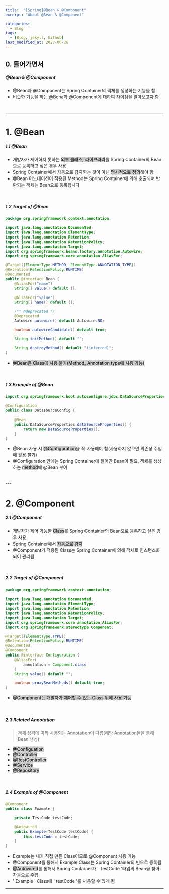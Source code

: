 ```yaml
---
title:  "[Spring]@Bean & @Component"
excerpt: "About @Bean & @Component"

categories:
  - Blog
tags:
  - [Blog, jekyll, Github]
last_modified_at: 2023-06-26
---
```



## 0. 들어가면서


##### @Bean & @Component

- @Bean과 @Component는 Spring Container의 객체를 생성하는 기능을 함
- 비슷한 기능을 하는 @Bena과 @Component에 대하여 차이점을 알아보고자 함

<br />

---


# 1. @Bean

##### 1.1 @Bean

- 개발자가 제어하지 못하는 <mark style="background-color:#cccccc">외부 클래스, 라이브러리</mark>를 Spring Container의 Bean으로 등록하고 싶은 경우 사용
- Spring Container에서 자동으로 감지하는 것이 아닌 <mark style="background-color:#cccccc">명시적으로 정의</mark>해야 함
- @Bean 어노테이션이 적용된 Method는 Spring Container에 의해 호출되며 반환되는 객체는 Bean으로 등록됩니다

<br />

##### 1.2 Target of @Bean


```java
package org.springframework.context.annotation;

import java.lang.annotation.Documented;
import java.lang.annotation.ElementType;
import java.lang.annotation.Retention;
import java.lang.annotation.RetentionPolicy;
import java.lang.annotation.Target;
import org.springframework.beans.factory.annotation.Autowire;
import org.springframework.core.annotation.AliasFor;

@Target({ElementType.METHOD, ElementType.ANNOTATION_TYPE})
@Retention(RetentionPolicy.RUNTIME)
@Documented
public @interface Bean {
    @AliasFor("name")
    String[] value() default {};

    @AliasFor("value")
    String[] name() default {};

    /** @deprecated */
    @Deprecated
    Autowire autowire() default Autowire.NO;

    boolean autowireCandidate() default true;

    String initMethod() default "";

    String destroyMethod() default "(inferred)";
}

```

- <mark style="background-color:#cccccc">@Bean은 Class에 사용 불가(Method, Annotation type에 사용 가능)</mark>

<br />

##### 1.3 Example of @Bean

```java
import org.springframework.boot.autoconfigure.jdbc.DataSourceProperties;

@Configuration
public class DatasourceConfig {

    @Bean
    public DataSourceProperties dataSourceProperties() {
        return new DataSourceProperties();
    }
}
```

- @Bean 사용 시 <mark style="background-color:#cccccc">@Configuration</mark>을 꼭 사용해야 함(사용하지 않으면 의존성 주입에 활용 불가)
- @Configuration 안에는 Spring Container에 들어간 Bean이 필요, 객체를 생성하는 <mark style="background-color:#cccccc">method</mark>에 @Bean 부여


<br />
---

# 2. @Component

##### 2.1 @Component

- 개발자가 제어 가능한 <mark style="background-color:#cccccc">Class</mark>를 Spring Container의 Bean으로 등록하고 싶은 경우 사용
- Spring Container에서 <mark style="background-color:#cccccc">자동으로 감지</mark>
- @Component가 적용된 Class는 Spring Container에 의해 객체로 인스턴스화되어 관리됨


<br />

##### 2.2 Target of @Component

```java
package org.springframework.context.annotation;

import java.lang.annotation.Documented;
import java.lang.annotation.ElementType;
import java.lang.annotation.Retention;
import java.lang.annotation.RetentionPolicy;
import java.lang.annotation.Target;
import org.springframework.core.annotation.AliasFor;
import org.springframework.stereotype.Component;

@Target({ElementType.TYPE})
@Retention(RetentionPolicy.RUNTIME)
@Documented
@Component
public @interface Configuration {
    @AliasFor(
        annotation = Component.class
    )
    String value() default "";

    boolean proxyBeanMethods() default true;
}

```

- <mark style="background-color:#cccccc">@Component는 개발자가 제어할 수 있는 Class 위에 사용 가능</mark>

<br />

##### 2.3 Related Annotation

> 객체 성격에 따라 사용되는 Annotation이 다름(해당 Annotation들을 통해 Bean 생성)

- <mark style="background-color:#cccccc">@Configuation</mark>
- <mark style="background-color:#cccccc">@Controller</mark>
- <mark style="background-color:#cccccc">@RestController</mark>
- <mark style="background-color:#cccccc">@Service</mark>
- <mark style="background-color:#cccccc">@Repository</mark>

<br />

##### 2.4 Example of @Component

```java
@Component
public class Example {

    private TestCode testCode;

    @Autowired
    public Example(TestCode testCode) {
        this.testCode = testCode;
    }
}
```

- Example는 내가 직접 만든 Class이므로 @Component 사용 가능  
- @Component를 통해서 Example Class는 Spring Container의 빈으로 등록됨
- <mark style="background-color:#cccccc">@Autowired</mark>를 통해서 Spring Container가 ' TestCode '타입의 Bean을 찾아 자동으로 주입
- ' Example ' Class에 ' testCode '를 사용할 수 있게 됨



---
